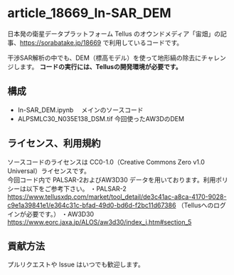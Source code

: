 # article_18669_In-SAR_DEM
日本発の衛星データプラットフォーム Tellus のオウンドメディア「宙畑」の記事、https://sorabatake.jp/18669 で利用しているコードです。

干渉SAR解析の中でも、DEM（標高モデル）を使って地形縞の除去にチャレンジします。
**コードの実行には、Tellusの開発環境が必要です。**

## 構成
- In-SAR_DEM.ipynb
　メインのソースコード
- ALPSMLC30_N035E138_DSM.tif
  今回使ったAW3DのDEM

## ライセンス、利用規約
ソースコードのライセンスは CC0-1.0（Creative Commons Zero v1.0 Universal）ライセンスです。  
今回コード内で PALSAR-2およびAW3D30 データを用いております。利用ポリシーは以下をご参考下さい。
・PALSAR-2
https://www.tellusxdp.com/market/tool_detail/de3c41ac-a8ca-4170-9028-c9e1a39841e1/e364c31c-bfad-49d0-bd6d-f2bc11d67386
（Tellusへのログインが必要です。）
・AW3D30
https://www.eorc.jaxa.jp/ALOS/aw3d30/index_j.htm#section_5

## 貢献方法
プルリクエストや Issue はいつでも歓迎します。
